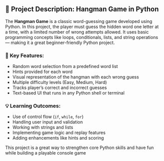 

## 📄 **Project Description: Hangman Game in Python**

The **Hangman Game** is a classic word-guessing game developed using Python. In this project, the player must guess the hidden word one letter at a time, with a limited number of wrong attempts allowed. It uses basic programming concepts like loops, conditionals, lists, and string operations — making it a great beginner-friendly Python project.

### 🔧 **Key Features**:

* Random word selection from a predefined word list
* Hints provided for each word
* Visual representation of the hangman with each wrong guess
* Multiple difficulty levels (Easy, Medium, Hard)
* Tracks player’s correct and incorrect guesses
* Text-based UI that runs in any Python shell or terminal

### 💡 **Learning Outcomes**:

* Use of control flow (`if`, `while`, `for`)
* Handling user input and validation
* Working with strings and lists
* Implementing game logic and replay features
* Adding enhancements like hints and scoring

This project is a great way to strengthen core Python skills and have fun while building a playable console game
